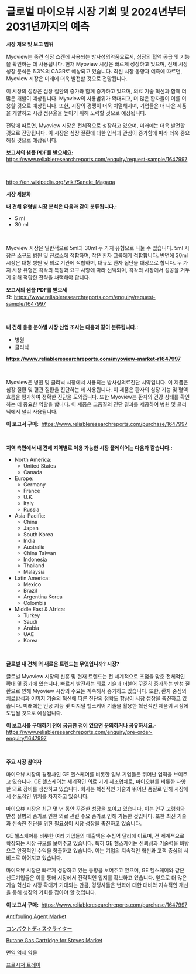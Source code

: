 <p><h1>글로벌 마이오뷰 시장 기회 및 2024년부터 2031년까지의 예측</h1></p><p><strong>시장 개요 및 보고 범위</strong></p>
<p><p>Myoview는 중견 심장 스캔에 사용되는 방사성의약품으로서, 심장의 혈액 공급 및 기능을 확인하는 데 사용됩니다. 현재 Myoview 시장은 빠르게 성장하고 있으며, 전체 시장 성장 분석은 6.3%의 CAGR로 예상되고 있습니다. 최신 시장 동향과 예측에 따르면, Myoview 시장은 미래에 더욱 발전할 것으로 전망됩니다.</p><p>이 시장의 성장은 심장 질환의 증가와 함께 증가하고 있으며, 의료 기술 혁신과 함께 더 많은 개발이 예상됩니다. Myoview의 사용범위가 확대되고, 더 많은 환자들이 이를 이용할 것으로 예상됩니다. 또한, 시장의 경쟁이 더욱 치열해지며, 기업들은 더 나은 제품을 개발하고 시장 점유율을 높이기 위해 노력할 것으로 예상됩니다.</p><p>전망에 따르면, Myoview 시장은 전체적으로 성장하고 있으며, 미래에는 더욱 발전할 것으로 전망됩니다. 이 시장은 심장 질환에 대한 인식과 관심이 증가함에 따라 더욱 중요해질 것으로 예상됩니다.</p></p>
<p><strong>보고서의 샘플 PDF를 받으세요:</strong> <a href="https://www.reliableresearchreports.com/enquiry/request-sample/1647997">https://www.reliableresearchreports.com/enquiry/request-sample/1647997</a></p>
<p>&nbsp;</p>
<p><a href="https://en.wikipedia.org/wiki/Sanele_Magaqa">https://en.wikipedia.org/wiki/Sanele_Magaqa</a></p>
<p><strong>시장 세분화</strong></p>
<p><strong>내 견해 유형별 시장 분석은 다음과 같이 분류됩니다.:</strong></p>
<p><ul><li>5 ml</li><li>30 ml</li></ul></p>
<p>&nbsp;</p>
<p><p>Myoview 시장은 일반적으로 5ml과 30ml 두 가지 유형으로 나눌 수 있습니다. 5ml 시장은 소규모 병원 및 진료소에 적합하며, 작은 환자 그룹에게 적합합니다. 반면에 30ml 시장은 대형 병원 및 의료 기관에 적합하며, 대규모 환자 집단을 대상으로 합니다. 두 가지 시장 유형은 각각의 특징과 요구 사항에 따라 선택되며, 각각의 시장에서 성공을 거두기 위해 적합한 전략을 채택해야 합니다.</p></p>
<p><strong>보고서의 샘플 PDF를 받으세요:</strong>&nbsp;<a href="https://www.reliableresearchreports.com/enquiry/request-sample/1647997">https://www.reliableresearchreports.com/enquiry/request-sample/1647997</a></p>
<p>&nbsp;</p>
<p><strong> 내 견해 응용 분야별 시장 산업 조사는 다음과 같이 분류됩니다.:</strong></p>
<p><ul><li>병원</li><li>클리닉</li></ul></p>
<p><strong><a href="https://www.reliableresearchreports.com/myoview-market-r1647997">https://www.reliableresearchreports.com/myoview-market-r1647997</a></strong></p>
<p>&nbsp;</p>
<p><p>Myoview은 병원 및 클리닉 시장에서 사용되는 방사성의료진단 시약입니다. 이 제품은 심장 질환 및 혈관 질환을 진단하는 데 사용됩니다. 이 제품은 환자의 심장 기능 및 혈액 흐름을 평가하여 정확한 진단을 도와줍니다. 또한 Myoview는 환자의 건강 상태를 확인하는 데 중요한 역할을 합니다. 이 제품은 고품질의 진단 결과를 제공하여 병원 및 클리닉에서 널리 사용됩니다.</p></p>
<p><strong>이 보고서 구매:</strong>&nbsp; <a href="https://www.reliableresearchreports.com/purchase/1647997">https://www.reliableresearchreports.com/purchase/1647997</a></p>
<p>&nbsp;</p>
<p><strong>지역 측면에서 내 견해 지역별로 이용 가능한 시장 플레이어는 다음과 같습니다.:</strong></p>
<p><ul>
    <li>
        North America:
        <ul>
            <li>United States</li>
            <li>Canada</li>
        </ul>
    </li>
    <li>
        Europe:
        <ul>
            <li>Germany</li>
            <li>France</li>
            <li>U.K.</li>
            <li>Italy</li>
            <li>Russia</li>
        </ul>
    </li>
    <li>
        Asia-Pacific:
        <ul>
            <li>China</li>
            <li>Japan</li>
            <li>South Korea</li>
            <li>India</li>
            <li>Australia</li>
            <li>China Taiwan</li>
            <li>Indonesia</li>
            <li>Thailand</li>
            <li>Malaysia</li>
        </ul>
    </li>
    <li>
        Latin America:
        <ul>
            <li>Mexico</li>
            <li>Brazil</li>
            <li>Argentina Korea</li>
            <li>Colombia</li>
        </ul>
    </li>
    <li>
        Middle East & Africa:
        <ul>
            <li>Turkey</li>
            <li>Saudi</li>
            <li>Arabia</li>
            <li>UAE</li>
            <li>Korea</li>
        </ul>
    </li>
    </ul></p>
<p>&nbsp;</p>
<p><strong>글로벌 내 견해 의 새로운 트렌드는 무엇입니까? 시장?</strong></p>
<p><p>글로벌 Myoview 시장의 신흥 및 현재 트렌드는 전 세계적으로 초점을 맞춘 전체적인 확대 및 증가에 있습니다. 빠르게 발전하는 의료 기술과 더불어 꾸준히 증가하는 만성 질환으로 인해 Myoview 시장의 수요는 계속해서 증가하고 있습니다. 또한, 환자 중심의 치료방식과 이미지 기술의 혁신에 따른 진단의 정확도 향상이 시장 성장을 촉진하고 있습니다. 미래에는 인공 지능 및 디지털 헬스케어 기술을 활용한 혁신적인 제품이 시장에 도입될 것으로 예상됩니다.</p></p>
<p><strong>이 보고서를 구매하기 전에 궁금한 점이 있으면 문의하거나 공유하세요.</strong>- <a href="https://www.reliableresearchreports.com/enquiry/pre-order-enquiry/1647997">https://www.reliableresearchreports.com/enquiry/pre-order-enquiry/1647997</a></p>
<p>&nbsp;</p>
<p><strong>주요 시장 참여자</strong></p>
<p><p>마이오뷰 시장의 경쟁사인 GE 헬스케어를 비롯한 일부 기업들은 뛰어난 업적을 보여주고 있습니다. GE 헬스케어는 세계적인 의료 기기 제조업체로, 마이오뷰를 비롯한 다양한 의료 장비를 생산하고 있습니다. 회사는 혁신적인 기술과 뛰어난 품질로 인해 시장에서 선도적인 위치를 차지하고 있습니다.</p><p>마이오뷰 시장은 최근 몇 년 동안 꾸준한 성장을 보이고 있습니다. 이는 인구 고령화와 만성 질병의 증가로 인한 의료 관련 수요 증가로 인해 가능한 것입니다. 또한 최신 기술과 신속한 진단을 위한 필요성이 시장 성장을 촉진하고 있습니다.</p><p>GE 헬스케어를 비롯한 여러 기업들의 매출액은 수십억 달러에 이르며, 전 세계적으로 확장되는 시장 규모를 보여주고 있습니다. 특히 GE 헬스케어는 신뢰성과 기술력을 바탕으로 안정적인 수익을 창출하고 있습니다. 이는 기업의 지속적인 혁신과 고객 중심의 서비스로 이어지고 있습니다.</p><p>마이오뷰 시장은 빠르게 성장하고 있는 동향을 보여주고 있으며, GE 헬스케어와 같은 선도기업들은 이를 통해 시장에서 전략적인 입지를 확보하고 있습니다. 앞으로 더 많은 기술 혁신과 시장 확대가 기대되는 만큼, 경쟁사들은 변화에 대한 대비와 지속적인 개선을 통해 성장의 기회를 잡아야 할 것입니다.</p></p>
<p><strong>이 보고서 구매:</strong>&nbsp;&nbsp;<a href="https://www.reliableresearchreports.com/purchase/1647997">https://www.reliableresearchreports.com/purchase/1647997</a></p>
<p><p><a href="https://medium.com/@bethelokon998/antifouling-agent-market-emerging-trends-and-future-prospects-for-period-from-2024-to-2031-5b35a1f2beb2">Antifouling Agent Market</a></p><p><a href="https://medium.com/@evekerluke2023/%E3%82%B3%E3%83%B3%E3%83%91%E3%82%AF%E3%83%88%E3%83%87%E3%82%A3%E3%82%B9%E3%82%AF%E3%83%A9%E3%82%A4%E3%82%BF%E3%83%BC%E6%A5%AD%E7%95%8C%E3%81%AE%E5%88%86%E6%9E%90%E3%83%AC%E3%83%9D%E3%83%BC%E3%83%88-%E5%B8%82%E5%A0%B4%E8%A6%8F%E6%A8%A1%E3%81%AF9-7-%E3%81%AEcagr%E3%81%A7%E6%88%90%E9%95%B7%E3%81%97-2024%E5%B9%B4%E3%81%8B%E3%82%892031%E5%B9%B4%E3%81%BE%E3%81%A7%E3%81%AE%E6%9C%9F%E9%96%93%E3%81%AB-%E3%82%A2%E3%83%97%E3%83%AA%E3%82%B1%E3%83%BC%E3%82%B7%E3%83%A7%E3%83%B3-%E3%82%BF%E3%82%A4%E3%83%97-%E5%9C%B0%E5%9F%9F%E5%88%A5%E3%81%AE%E4%BA%88%E6%B8%AC%E3%81%8C%E3%81%95%E3%82%8C%E3%81%A6%E3%81%84%E3%81%BE%E3%81%99-f233fa877c19">コンパクトディスクライター</a></p><p><a href="https://issuu.com/reportprime-2/docs/butane-gas-cartridge-for-stoves-market-size-2030.p">Butane Gas Cartridge for Stoves Market</a></p><p><a href="https://github.com/KellyLyncyh543964/Market-Research-Report-List-3/blob/main/984043865253.md">면역 억제 약물</a></p><p><a href="https://medium.com/@uisoxxuy65/%EA%B8%80%EB%A1%9C%EB%B2%8C-%ED%94%84%EB%A1%9C%EC%8B%9C%EC%A0%80-%ED%8A%B8%EB%A0%88%EC%9D%B4-%EC%8B%9C%EC%9E%A5-%EC%A0%9C%ED%92%88-%EC%9C%A0%ED%98%95-%EC%9D%91%EC%9A%A9-%EB%B6%84%EC%95%BC-%EC%A7%80%EC%97%AD-%EB%B0%8F-%EA%B8%B0%EC%97%85%EB%B3%84%EB%A1%9C-%EC%82%B0%EC%97%85-%EC%84%B8%EA%B7%B8%EB%A8%BC%ED%8A%B8-%EC%A0%84%EB%A7%9D-%EC%8B%9C%EC%9E%A5-%ED%8F%89%EA%B0%80-%EA%B2%BD%EC%9F%81-%EC%83%81%ED%99%A9-%ED%8A%B8%EB%A0%8C%EB%93%9C-%EB%B0%8F-%EC%A0%84%EB%A7%9D-2024-2031-d536dad90555">프로시저 트레이</a></p></p>
